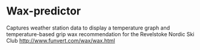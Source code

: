 # Wax-predictor
Captures weather station data to display a temperature graph and temperature-based grip wax recommendation for the Revelstoke Nordic Ski Club
http://www.funvert.com/wax/wax.html
